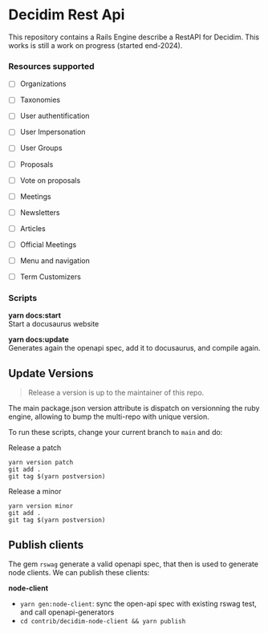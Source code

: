 # Decidim Rest Api
This repository contains a Rails Engine describe a RestAPI for Decidim.
This works is still a work on progress (started end-2024).


### Resources supported

- [ ] Organizations
- [ ] Taxonomies
- [ ] User authentification
- [ ] User Impersonation
- [ ] User Groups
- [ ] Proposals
- [ ] Vote on proposals
- [ ] Meetings
- [ ] Newsletters
- [ ] Articles
- [ ] Official Meetings
- [ ] Menu and navigation
- [ ] Term Customizers



### Scripts

**yarn docs:start**<br />
Start a docusaurus website

**yarn docs:update**<br />
Generates again the openapi spec, add it to docusaurus, and compile again.


## Update Versions
> Release a version is up to the maintainer of this repo. 

The main package.json version attribute is dispatch on versionning the ruby engine, allowing to bump the multi-repo with unique version. 

To run these scripts, change your current branch to `main` and do:

Release a patch
```
yarn version patch
git add .
git tag $(yarn postversion)
```

Release a minor
```
yarn version minor
git add .
git tag $(yarn postversion)
```

## Publish clients
The gem `rswag` generate a valid openapi spec, that then is used to 
generate node clients. We can publish these clients: 

**node-client**<br />
- `yarn gen:node-client`: sync the open-api spec with existing rswag test, and call openapi-generators
- `cd contrib/decidim-node-client && yarn publish`